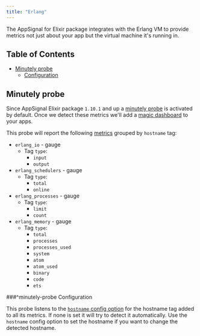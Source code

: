 ```yaml
---
title: "Erlang"
---
```


The AppSignal for Elixir package integrates with the Erlang VM to provide metrics not just about your app but the virtual machine it's running in.

## Table of Contents

- [Minutely probe](#minutely-probe)
  - [Configuration](#minutely-probe-configuration)

## Minutely probe

Since AppSignal Elixir package `1.10.1` and up a [minutely probe](/elixir/instrumentation/minutely-probes.html) is activated by default. Once we detect these metrics we'll add a [magic dashboard](https://blog.appsignal.com/2019/03/27/magic-dashboards.html) to your apps.

This probe will report the following [metrics](/metrics/custom.html) grouped by `hostname` tag:

- `erlang_io` - gauge
  - Tag `type`:
      - `input`
      - `output`
- `erlang_schedulers` - gauge
  - Tag `type`:
      - `total`
      - `online`
- `erlang_processes` - gauge
  - Tag `type`:
      - `limit`
      - `count`
- `erlang_memory` - gauge
  - Tag `type`:
      - `total`
      - `processes`
      - `processes_used`
      - `system`
      - `atom`
      - `atom_used`
      - `binary`
      - `code`
      - `ets`

###^minutely-probe Configuration

This probe listens to the [`hostname` config option](/elixir/configuration/options.html#option-hostname) for the hostname tag added to all its metrics. If none is set it will try to detect it automatically. Use the `hostname` config option to set the hostname if you want to change the detected hostname.
